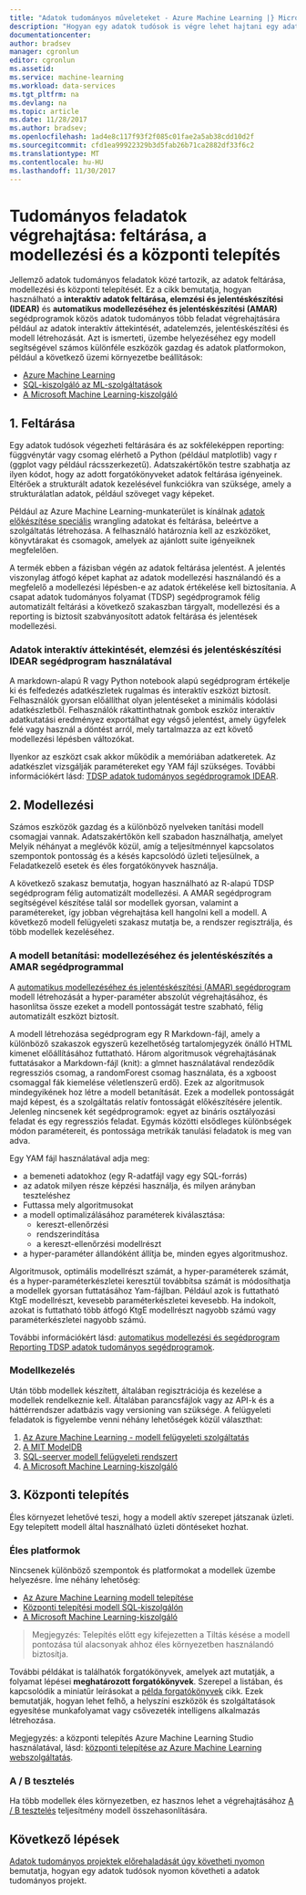 ```yaml
---
title: "Adatok tudományos műveleteket - Azure Machine Learning |} Microsoft Docs"
description: "Hogyan egy adatok tudósok is végre lehet hajtani egy adatok tudományos projektet egy trackable szabályozott verzióját és együttműködési módot."
documentationcenter: 
author: bradsev
manager: cgronlun
editor: cgronlun
ms.assetid: 
ms.service: machine-learning
ms.workload: data-services
ms.tgt_pltfrm: na
ms.devlang: na
ms.topic: article
ms.date: 11/28/2017
ms.author: bradsev;
ms.openlocfilehash: 1ad4e8c117f93f2f085c01fae2a5ab38cdd10d2f
ms.sourcegitcommit: cfd1ea99922329b3d5fab26b71ca2882df33f6c2
ms.translationtype: MT
ms.contentlocale: hu-HU
ms.lasthandoff: 11/30/2017
---
```

# <a name="execute-data-science-tasks-exploration-modeling-and-deployment"></a>Tudományos feladatok végrehajtása: feltárása, a modellezési és a központi telepítés

Jellemző adatok tudományos feladatok közé tartozik, az adatok feltárása, modellezési és központi telepítését. Ez a cikk bemutatja, hogyan használható a **interaktív adatok feltárása, elemzési és jelentéskészítési (IDEAR)** és **automatikus modellezéséhez és jelentéskészítési (AMAR)** segédprogramok közös adatok tudományos több feladat végrehajtására például az adatok interaktív áttekintését, adatelemzés, jelentéskészítési és modell létrehozását. Azt is ismerteti, üzembe helyezéséhez egy modell segítségével számos különféle eszközök gazdag és adatok platformokon, például a következő üzemi környezetbe beállítások:

- [Azure Machine Learning](../preview/index.yml)
- [SQL-kiszolgáló az ML-szolgáltatások](https://docs.microsoft.com/sql/advanced-analytics/r/r-services#in-database-analytics-with-sql-server)
- [A Microsoft Machine Learning-kiszolgáló](https://docs.microsoft.com/machine-learning-server/what-is-machine-learning-server)


## 1. <a name='DataQualityReportUtility-1'></a>Feltárása 

Egy adatok tudósok végezheti feltárására és az sokféleképpen reporting: függvénytár vagy csomag elérhető a Python (például matplotlib) vagy r (ggplot vagy például rácsszerkezetű). Adatszakértőkön testre szabhatja az ilyen kódot, hogy az adott forgatókönyveket adatok feltárása igényeinek. Eltérőek a strukturált adatok kezelésével funkciókra van szüksége, amely a strukturálatlan adatok, például szöveget vagy képeket. 

Például az Azure Machine Learning-munkaterület is kínálnak [adatok előkészítése speciális](../preview/tutorial-bikeshare-dataprep.md) wrangling adatokat és feltárása, beleértve a szolgáltatás létrehozása. A felhasználó határoznia kell az eszközöket, könyvtárakat és csomagok, amelyek az ajánlott suite igényeiknek megfelelően. 

A termék ebben a fázisban végén az adatok feltárása jelentést. A jelentés viszonylag átfogó képet kaphat az adatok modellezési használandó és a megfelelő a modellezési lépésben-e az adatok értékelése kell biztosítania. A csapat adatok tudományos folyamat (TDSP) segédprogramok félig automatizált feltárási a következő szakaszban tárgyalt, modellezési és a reporting is biztosít szabványosított adatok feltárása és jelentések modellezési. 

### <a name="interactive-data-exploration-analysis-and-reporting-using-the-idear-utility"></a>Adatok interaktív áttekintését, elemzési és jelentéskészítési IDEAR segédprogram használatával

A markdown-alapú R vagy Python notebook alapú segédprogram értékelje ki és felfedezés adatkészletek rugalmas és interaktív eszközt biztosít. Felhasználók gyorsan előállíthat olyan jelentéseket a minimális kódolási adatkészletből. Felhasználók rákattinthatnak gombok eszköz interaktív adatkutatási eredményez exportálhat egy végső jelentést, amely ügyfelek felé vagy használ a döntést arról, mely tartalmazza az ezt követő modellezési lépésben változókat.

Ilyenkor az eszközt csak akkor működik a memóriában adatkeretek. Az adatkészlet vizsgálják paramétereket egy YAM fájl szükséges. További információkért lásd: [TDSP adatok tudományos segédprogramok IDEAR](https://github.com/Azure/Azure-TDSP-Utilities/tree/master/DataScienceUtilities/DataReport-Utils).


## 2. <a name='ModelingUtility-2'></a>Modellezési

Számos eszközök gazdag és a különböző nyelveken tanítási modell csomagjai vannak. Adatszakértőkön kell szabadon használhatja, amelyet Melyik néhányat a meglévők közül, amíg a teljesítménnyel kapcsolatos szempontok pontosság és a késés kapcsolódó üzleti teljesülnek, a Feladatkezelő esetek és éles forgatókönyvek használja.

A következő szakasz bemutatja, hogyan használható az R-alapú TDSP segédprogram félig automatizált modellezési. A AMAR segédprogram segítségével készítése talál sor modellek gyorsan, valamint a paramétereket, így jobban végrehajtása kell hangolni kell a modell.
A következő modell felügyeleti szakasz mutatja be, a rendszer regisztrálja, és több modellek kezeléséhez.


### <a name="model-training-modeling-and-reporting-using-the-amar-utility"></a>A modell betanítási: modellezéséhez és jelentéskészítés a AMAR segédprogrammal

A [automatikus modellezéséhez és jelentéskészítési (AMAR) segédprogram](https://github.com/Azure/Azure-TDSP-Utilities/tree/master/DataScienceUtilities/Modeling) modell létrehozását a hyper-paraméter abszolút végrehajtásához, és hasonlítsa össze ezeket a modell pontosságát testre szabható, félig automatizált eszközt biztosít. 

A modell létrehozása segédprogram egy R Markdown-fájl, amely a különböző szakaszok egyszerű kezelhetőség tartalomjegyzék önálló HTML kimenet előállításához futtatható. Három algoritmusok végrehajtásának futtatásakor a Markdown-fájl (knit): a glmnet használatával rendeződik regressziós csomag, a randomForest csomag használata, és a xgboost csomaggal fák kiemelése véletlenszerű erdő). Ezek az algoritmusok mindegyikének hoz létre a modell betanítását. Ezek a modellek pontosságát majd képest, és a szolgáltatás relatív fontosságát előkészítésére jelentik. Jelenleg nincsenek két segédprogramok: egyet az bináris osztályozási feladat és egy regressziós feladat. Egymás közötti elsődleges különbségek módon paramétereit, és pontossága metrikák tanulási feladatok is meg van adva. 

Egy YAM fájl használatával adja meg:

- a bemeneti adatokhoz (egy R-adatfájl vagy egy SQL-forrás) 
- az adatok milyen része képzési használja, és milyen arányban teszteléshez
- Futtassa mely algoritmusokat 
- a modell optimalizálásához paraméterek kiválasztása:
    - kereszt-ellenőrzési 
    - rendszerindítása
    - a kereszt-ellenőrzési modellrészt
- a hyper-paraméter állandóként állítja be, minden egyes algoritmushoz. 

Algoritmusok, optimális modellrészt számát, a hyper-paraméterek számát, és a hyper-paraméterkészletei keresztül továbbítsa számát is módosíthatja a modellek gyorsan futtatásához Yam-fájlban. Például azok is futtatható KtgE modellrészt, kevesebb paraméterkészletei kevesebb. Ha indokolt, azokat is futtatható több átfogó KtgE modellrészt nagyobb számú vagy paraméterkészletei nagyobb számú.

További információkért lásd: [automatikus modellezési és segédprogram Reporting TDSP adatok tudományos segédprogramok](https://github.com/Azure/Azure-TDSP-Utilities/tree/master/DataScienceUtilities/Modeling).

### <a name="model-management"></a>Modellkezelés
Után több modellek készített, általában regisztrációja és kezelése a modellek rendelkeznie kell. Általában parancsfájlok vagy az API-k és a háttérrendszer adatbázis vagy versioning van szüksége. A felügyeleti feladatok is figyelembe venni néhány lehetőségek közül választhat:

1. [Az Azure Machine Learning - modell felügyeleti szolgáltatás](../preview/index.yml)
2. [A MIT ModelDB](https://mitdbg.github.io/modeldb/) 
3. [SQL-seerver modell felügyeleti rendszert](https://blogs.technet.microsoft.com/dataplatforminsider/2016/10/17/sql-server-as-a-machine-learning-model-management-system/)
4. [A Microsoft Machine Learning-kiszolgáló](https://docs.microsoft.com/sql/advanced-analytics/r/r-server-standalone)

## 3. <a name='Deployment-3'></a>Központi telepítés

Éles környezet lehetővé teszi, hogy a modell aktív szerepet játszanak üzleti. Egy telepített modell által használható üzleti döntéseket hozhat.

### <a name="production-platforms"></a>Éles platformok
Nincsenek különböző szempontok és platformokat a modellek üzembe helyezésre. Íme néhány lehetőség:


- [Az Azure Machine Learning modell telepítése](https://docs.microsoft.com/azure/machine-learning/preview/model-management-overview)
- [Központi telepítési modell SQL-kiszolgálón](https://docs.microsoft.com/sql/advanced-analytics/tutorials/sqldev-py6-operationalize-the-model)
- [A Microsoft Machine Learning-kiszolgáló](https://docs.microsoft.com/sql/advanced-analytics/r/r-server-standalone)

>
>
>Megjegyzés: Telepítés előtt egy kifejezetten a Tiltás késése a modell pontozása túl alacsonyak ahhoz éles környezetben használandó biztosítja.
>

További példákat is találhatók forgatókönyvek, amelyek azt mutatják, a folyamat lépései **meghatározott forgatókönyvek**. Szerepel a listában, és kapcsolódik a miniatűr leírásokat a [példa forgatókönyvek](walkthroughs.md) cikk. Ezek bemutatják, hogyan lehet felhő, a helyszíni eszközök és szolgáltatások egyesítése munkafolyamat vagy csővezeték intelligens alkalmazás létrehozása.

Megjegyzés: a központi telepítés Azure Machine Learning Studio használatával, lásd: [központi telepítése az Azure Machine Learning webszolgáltatás](../studio/publish-a-machine-learning-web-service.md).

### <a name="ab-testing"></a>A / B tesztelés
Ha több modellek éles környezetben, ez hasznos lehet a végrehajtásához [A / B tesztelés](https://en.wikipedia.org/wiki/A/B_testing) teljesítmény modell összehasonlítására. 

 
## <a name="next-steps"></a>Következő lépések

[Adatok tudományos projektek előrehaladását úgy követheti nyomon](track-progress.md) bemutatja, hogyan egy adatok tudósok nyomon követheti a adatok tudományos projekt.
 


